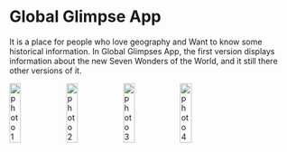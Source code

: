 # Global Glimpse App

It is a place for people who love geography and Want to know some historical information. In Global Glimpses App, the first version displays information about the new Seven Wonders of the World, and it still there other versions of it.

<div style="display: flex;">
     <img src="https://github.com/Absattar22/Global_Glimpse/assets/116181912/f24cf358-d6ca-4c0f-b6a3-1cd04e49269f" alt="photo 1" style="width: 20%;">
     <img src="https://github.com/Absattar22/Global_Glimpse/assets/116181912/e12472a7-2c22-4ff7-a13c-eb722f68563f" alt="photo 2" style="width: 20%;">
     <img src="https://github.com/Absattar22/Global_Glimpse/assets/116181912/6c97f201-0647-4aea-84d6-6b4529e69ab8" alt="photo 3" style="width: 20%;">
     <img src="https://github.com/Absattar22/Global_Glimpse/assets/116181912/c256b09f-7dd1-4f67-80f1-139abc932903" alt="photo 4" style="width: 20%;">
     
 
   
     
     
</div>
